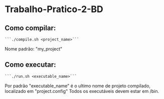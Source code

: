 # Trabalho-Pratico-2-BD

## Como compilar:
    ```./compile.sh <project_name>```
Nome padrão: "my_project"

## Como executar:
    ```./run.sh <executable_name>```
Por padrão "executable_name" é o ultimo nome de projeto compilado, localizado em "project.config"
Todos os executáveis devem estar em /bin.